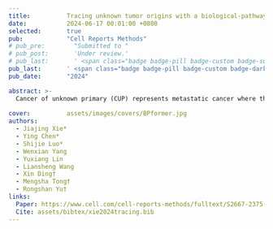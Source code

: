 ```yaml
---
title:          Tracing unknown tumor origins with a biological-pathway-based transformer model
date:           2024-06-17 00:01:00 +0800
selected:       true
pub:            "Cell Reports Methods"
# pub_pre:        "Submitted to "
# pub_post:       'Under review.'
# pub_last:       ' <span class="badge badge-pill badge-custom badge-success">Spotlight</span>'
pub_last:       ' <span class="badge badge-pill badge-custom badge-dark">Journal</span>'
pub_date:       "2024"

abstract: >-
  Cancer of unknown primary (CUP) represents metastatic cancer where the primary site remains unidentified despite standard diagnostic procedures. To determine the tumor origin in such cases, we developed BPformer, a deep learning method integrating the transformer model with prior knowledge of biological pathways. 
  
cover:          assets/images/covers/BPformer.jpg
authors:
  - Jiajing Xie*
  - Ying Chen*
  - Shijie Luo*
  - Wenxian Yang
  - Yuxiang Lin
  - Liansheng Wang
  - Xin Ding†
  - Mengsha Tong†
  - Rongshan Yu†
links:
  Paper: https://www.cell.com/cell-reports-methods/fulltext/S2667-2375(24)00153-X
  Cite: assets/bibtex/xie2024tracing.bib
---
```

